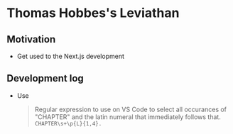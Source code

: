 # Thomas Hobbes's Leviathan

## Motivation 

- Get used to the Next.js development 

## Development log

- Use
  > Regular expression to use on VS Code to select all occurances of "CHAPTER" and the latin numeral that immediately follows that.
  > `CHAPTER\s+\p{L}{1,4}.`
